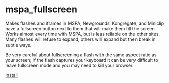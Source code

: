# mspa_fullscreen

Makes flashes and iframes in MSPA, Newgrounds, Kongregate, and Miniclip have a fullscreen button next to them that will make them fill the screen. Works almost every time with MSPA, but is less reliable on the other sites. Many flashes will refuse to expand, others will expand but then break in subtle ways.

Be very careful about fullscreening a flash with the same aspect ratio as your screen; if the flash captures your keyboard it can be very difficult to leave fullscreen mode and you may need to kill your browser.

[Install](https://github.com/Samuel-Phillips/mspa_fullscreen/raw/master/hdstuck.user.js)
